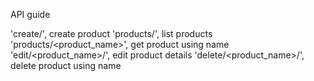 API guide

'create/', create product
'products/', list products
'products/<product_name>', get product using name
'edit/<product_name>/', edit product details
'delete/<product_name>/', delete product using name
